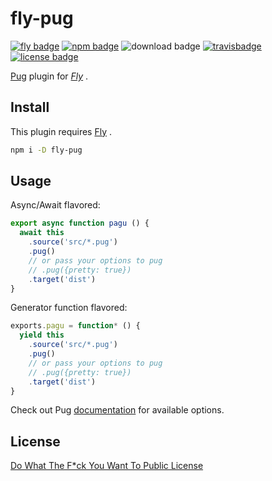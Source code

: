 # fly-pug

[![fly badge][fly-bgp]][fly-bg] [![npm badge][npm-bgp]][npm-bg] ![download badge][dl-bgp] [![travisbadge][travis-bgp]][travis-bg] [![license badge][license-bgp]][license-bg]

[fly-bgp]: https://img.shields.io/badge/fly-JS-05B3E1.svg?style=flat-square&maxAge=2592000
[fly-bg]: https://github.com/flyjs/fly

[npm-bgp]: https://img.shields.io/npm/v/fly-pug.svg?style=flat-square
[npm-bg]: https://www.npmjs.org/package/fly-pug

[dl-bgp]: https://img.shields.io/npm/dm/fly-pug.svg?style=flat-square

[travis-bgp]: https://img.shields.io/travis/frantic1048/fly-pug.svg?style=flat-square
[travis-bg]: https://travis-ci.org/frantic1048/fly-pug

[license-bgp]: https://img.shields.io/github/license/frantic1048/fly-pug.svg?style=flat-square
[license-bg]: https://spdx.org/licenses/WTFPL.html

[Pug][] plugin for *[Fly][]* .

[Fly]: https://github.com/flyjs/fly
[Pug]: https://github.com/pugjs/pug

## Install

This plugin requires [Fly][] .

```bash
npm i -D fly-pug
```

## Usage

Async/Await flavored:

```js
export async function pagu () {
  await this
    .source('src/*.pug')
    .pug()
    // or pass your options to pug
    // .pug({pretty: true})
    .target('dist')
}
```

Generator function flavored:

```js
exports.pagu = function* () {
  yield this
    .source('src/*.pug')
    .pug()
    // or pass your options to pug
    // .pug({pretty: true})
    .target('dist')
}
```

Check out Pug [documentation][] for available options.

[documentation]: http://jade-lang.com/api/

## License

[Do What The F*ck You Want To Public License](https://spdx.org/licenses/WTFPL)
